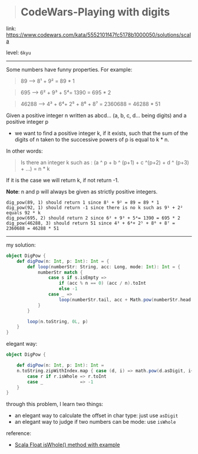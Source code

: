 > # CodeWars-Playing with digits

link: https://www.codewars.com/kata/5552101f47fc5178b1000050/solutions/scala

level: `6kyu`

---

Some numbers have funny properties. For example:

> 89 --> 8¹ + 9² = 89 * 1

> 695 --> 6² + 9³ + 5⁴= 1390 = 695 * 2

> 46288 --> 4³ + 6⁴+ 2⁵ + 8⁶ + 8⁷ = 2360688 = 46288 * 51

Given a positive integer n written as abcd... (a, b, c, d... being digits) and a positive integer p

- we want to find a positive integer k, if it exists, such that the sum of the digits of n taken to the successive powers of p is equal to k * n.

In other words:

> Is there an integer k such as : (a ^ p + b ^ (p+1) + c ^(p+2) + d ^ (p+3) + ...) = n * k

If it is the case we will return k, if not return -1.

**Note**: n and p will always be given as strictly positive integers.

```
dig_pow(89, 1) should return 1 since 8¹ + 9² = 89 = 89 * 1
dig_pow(92, 1) should return -1 since there is no k such as 9¹ + 2² equals 92 * k
dig_pow(695, 2) should return 2 since 6² + 9³ + 5⁴= 1390 = 695 * 2
dig_pow(46288, 3) should return 51 since 4³ + 6⁴+ 2⁵ + 8⁶ + 8⁷ = 2360688 = 46288 * 51
```

---

my solution:

```scala
object DigPow {
    def digPow(n: Int, p: Int): Int = {
        def loop(numberStr: String, acc: Long, mode: Int): Int = {
            numberStr match {
                case s if s.isEmpty =>
                    if (acc % n == 0) (acc / n).toInt
                    else -1
                case _ =>
                    loop(numberStr.tail, acc + Math.pow(numberStr.head - '0', mode).toLong, mode + 1)
            }
        }

        loop(n.toString, 0L, p)
    }
}
```

elegant way:

```scala
object DigPow {

    def digPow(n: Int, p: Int): Int =
    n.toString.zipWithIndex.map { case (d, i) => math.pow(d.asDigit, i+p) }.sum / n match {
        case r if r.isWhole => r.toInt
        case _              => -1
    }
}
```

through this problem, I learn two things:

* an elegant way to calculate the offset in char type: just use `asDigit`
* an elegant way to judge if two numbers can be mode: use `isWhole`

reference:

* [Scala Float isWhole() method with example](https://www.geeksforgeeks.org/scala-float-iswhole-method-with-example/)